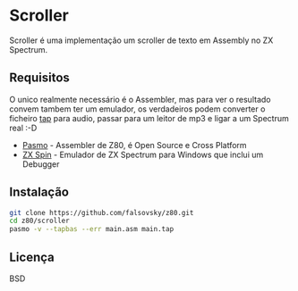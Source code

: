 Scroller
=========

Scroller é uma implementação um scroller de texto em Assembly no ZX Spectrum.

Requisitos
-----------

O unico realmente necessário é o Assembler, mas para ver o resultado convem tambem ter um emulador, os verdadeiros podem converter o ficheiro [tap] para audio, passar para um leitor de mp3 e ligar a um Spectrum real :-D

* [Pasmo] - Assembler de Z80, é Open Source e Cross Platform
* [ZX Spin] - Emulador de ZX Spectrum para Windows que inclui um Debugger

Instalação
--------------

```sh
git clone https://github.com/falsovsky/z80.git
cd z80/scroller
pasmo -v --tapbas --err main.asm main.tap

```

Licença
----

BSD

[tap]:http://www.worldofspectrum.org/faq/reference/formats.htm
[Pasmo]:http://pasmo.speccy.org/
[ZX Spin]:http://www.zophar.net/sinclair/zx-spin.html
